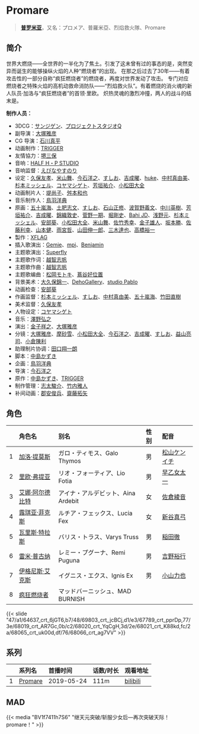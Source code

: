 # Promare


> <u>**[普罗米亚](https://bgm.tv/subject/218713)**</u>，又名：プロメア、普羅米亞、烈焰救火隊、Promare

## 简介

世界大燃烧——全世界的一半化为了焦土。引发了这未曾有过的事态的是，突然变异而诞生的能够操纵火焰的人种“燃烧者”的出现。
在那之后过去了30年——有着攻击性的一部分自称“疯狂燃烧者”的燃烧者，再度对世界发动了攻击。
专门对应燃烧者之特殊火焰的高机动救命消防队——“烈焰救火队”。有着燃烧的消火魂的新人队员·加洛与“疯狂燃烧者”的首领·里欧。
炽热灵魂的激烈冲撞，两人的战斗的结末是。

**制作人员：**
- 3DCG：[サンジゲン](https://bgm.tv/person/7061)、[プロジェクトスタジオQ](https://bgm.tv/person/47516)
- 副导演：[大塚雅彦](https://bgm.tv/person/760)
- CG 导演：[石川真平](https://bgm.tv/person/55189)
- 动画制作：[TRIGGER](https://bgm.tv/person/8008)
- 友情協力：[堺三保](https://bgm.tv/person/14645)
- 音响：[HALF H・P STUDIO](https://bgm.tv/person/13619)
- 音响监督：[えびなやすのり](https://bgm.tv/person/1395)
- 设定：[久保友孝](https://bgm.tv/person/18937)、[米山舞](https://bgm.tv/person/12580)、[今石洋之](https://bgm.tv/person/1755)、[すしお](https://bgm.tv/person/2649)、[吉成曜](https://bgm.tv/person/9752)、[huke](https://bgm.tv/person/6505)、[中村真由美](https://bgm.tv/person/35414)、[杉本ミッシェル](https://bgm.tv/person/35415)、[コヤマシゲト](https://bgm.tv/person/11653)、[芳垣祐介](https://bgm.tv/person/11388)、[小松田大全](https://bgm.tv/person/15478)
- 动画制片人：[堤尚子](https://bgm.tv/person/27300)、[舛本和也](https://bgm.tv/person/27237)
- 音乐制作人：[鳥羽洋典](https://bgm.tv/person/39868)
- 原画：[五十嵐海](https://bgm.tv/person/21368)、[土肥志文](https://bgm.tv/person/28060)、[すしお](https://bgm.tv/person/2649)、[石山正修](https://bgm.tv/person/36617)、[波賀野義文](https://bgm.tv/person/37162)、[中川英樹](https://bgm.tv/person/21549)、[芳垣祐介](https://bgm.tv/person/11388)、[吉成曜](https://bgm.tv/person/9752)、[錦織敦史](https://bgm.tv/person/3223)、[菅野一期](https://bgm.tv/person/36369)、[堀剛史](https://bgm.tv/person/12189)、[Bahi JD](https://bgm.tv/person/12516)、[浅野元](https://bgm.tv/person/27867)、[杉本ミッシェル](https://bgm.tv/person/35415)、[安部葵](https://bgm.tv/person/37151)、[小松田大全](https://bgm.tv/person/15478)、[米山舞](https://bgm.tv/person/12580)、[佐竹秀幸](https://bgm.tv/person/25743)、[金子雄人](https://bgm.tv/person/22286)、[坂本勝](https://bgm.tv/person/26341)、[佐藤利幸](https://bgm.tv/person/3205)、[山本健](https://bgm.tv/person/36043)、[雨宮哲](https://bgm.tv/person/12578)、[山田伸一郎](https://bgm.tv/person/59376)、[三木達也](https://bgm.tv/person/12237)、[高橋裕一](https://bgm.tv/person/3491)
- 製作：[XFLAG](https://bgm.tv/person/31348)
- 插入歌演出：[Gemie](https://bgm.tv/person/31533)、[mpi](https://bgm.tv/person/15650)、[Benjamin](https://bgm.tv/person/15649)
- 主题歌演出：[Superfly](https://bgm.tv/person/34703)
- 主题歌作词：[越智志帆](https://bgm.tv/person/14706)
- 主题歌作曲：[越智志帆](https://bgm.tv/person/14706)
- 主题歌编曲：[松岡モトキ](https://bgm.tv/person/16321)、[蔦谷好位置](https://bgm.tv/person/9754)
- 背景美术：[大久保錦一](https://bgm.tv/person/39110)、[DehoGallery](https://bgm.tv/person/32168)、[studio Pablo](https://bgm.tv/person/18582)
- 动画检查：[安部葵](https://bgm.tv/person/37151)
- 作画监督：[杉本ミッシェル](https://bgm.tv/person/35415)、[すしお](https://bgm.tv/person/2649)、[中村真由美](https://bgm.tv/person/35414)、[五十嵐海](https://bgm.tv/person/21368)、[竹田直樹](https://bgm.tv/person/16022)
- 美术监督：[久保友孝](https://bgm.tv/person/18937)
- 人物设定：[コヤマシゲト](https://bgm.tv/person/11653)
- 音乐：[澤野弘之](https://bgm.tv/person/3103)
- 演出：[金子祥之](https://bgm.tv/person/27240)、[大塚雅彦](https://bgm.tv/person/760)
- 分镜：[大塚雅彦](https://bgm.tv/person/760)、[摩砂雪](https://bgm.tv/person/254)、[小松田大全](https://bgm.tv/person/15478)、[今石洋之](https://bgm.tv/person/1755)、[吉成曜](https://bgm.tv/person/9752)、[すしお](https://bgm.tv/person/2649)、[益山亮司](https://bgm.tv/person/11783)、[小倉陳利](https://bgm.tv/person/11403)
- 助理制片协调：[田口翔一朗](https://bgm.tv/person/50455)
- 脚本：[中島かずき](https://bgm.tv/person/1757)
- 企画：[鳥羽洋典](https://bgm.tv/person/39868)
- 导演：[今石洋之](https://bgm.tv/person/1755)
- 原作：[中島かずき](https://bgm.tv/person/1757)、[TRIGGER](https://bgm.tv/person/8008)
- 制作管理：[志太駿介](https://bgm.tv/person/41668)、[竹内雅人](https://bgm.tv/person/45455)
- 补间动画：[郡安俊兵](https://bgm.tv/person/35867)、[齋藤拓矢](https://bgm.tv/person/37154)

## 角色

|     |   角色名   |   别名  | 性别 |  配音  |
|:--- |:------  |:----      |:---  |:--   |
| 1 | [加洛·提莫斯](https://bgm.tv/character/64637) | ガロ・ティモス、Galo Thymos | 男 | [松山ケンイチ](https://bgm.tv/person/4816) |
| 2 | [里欧·弗提亚](https://bgm.tv/character/69803) | リオ・フォーティア、Lio Fotia | 男 | [早乙女太一](https://bgm.tv/person/34520) |
| 3 | [艾娜·阿尔德比特](https://bgm.tv/character/67789) | アイナ・アルデビット、Aina Ardebit | 女 | [佐倉綾音](https://bgm.tv/person/5745) |
| 4 | [露琪亚·菲克斯](https://bgm.tv/character/68019) | ルチア・フェックス、Lucia Fex | 女 | [新谷真弓](https://bgm.tv/person/4318) |
| 5 | [瓦里斯·特拉斯](https://bgm.tv/character/68020) | バリス・トラス、Varys Truss | 男 | [稲田徹](https://bgm.tv/person/4373) |
| 6 | [雷米·普古纳](https://bgm.tv/character/68021) | レミー・プグーナ、Remi Puguna | 男 | [吉野裕行](https://bgm.tv/person/3955) |
| 7 | [伊格尼斯·艾克斯](https://bgm.tv/character/68065) | イグニス・エクス、Ignis Ex | 男 | [小山力也](https://bgm.tv/person/4130) |
| 8 | [疯狂燃烧者](https://bgm.tv/character/68066) | マッドバーニッシュ、MAD BURNISH |  |  |

{{< slide "47/a1/64637_crt_6jGT6,b7/48/69803_crt_jcBCj,d1/e3/67789_crt_pprDp,77/3e/68019_crt_AR7Gc,0b/c2/68020_crt_YqCgH,3d/2e/68021_crt_K88kd,fc/2a/68065_crt_uk00d,df/76/68066_crt_ag7VV" >}}

## 系列

|     |   系列名   |   首播时间  | 话数/时长  | 观看地址 |
|:---  |:------    |:----      |:---       |:---  |
| 1 |[Promare](https://bgm.tv/subject/218713)| 2019-05-24 | 111m | [bilibili](https://www.bilibili.com/bangumi/play/ss38790)   |


## MAD

{{< media  "BV1f7411h7S6"
"继天元突破/斩服少女后—再次突破天际！promare！"  >}}
